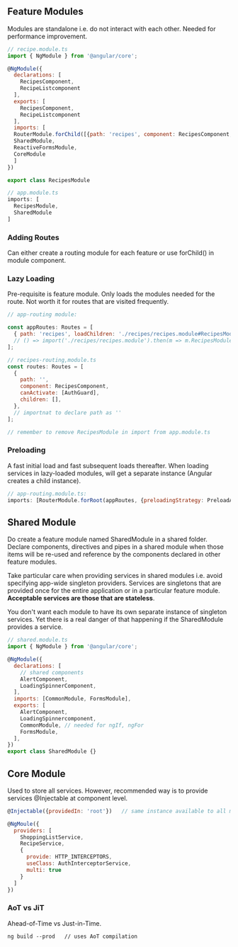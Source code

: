## Feature Modules

Modules are standalone i.e. do not interact with each other. Needed for performance improvement.

```js
// recipe.module.ts
import { NgModule } from '@angular/core';

@NgModule({
  declarations: [
    RecipesComponent,
    RecipeListcomponent
  ],
  exports: [
    RecipesComponent,
    RecipeListcomponent
  ],
  imports: [
  RouterModule.forChild([{path: 'recipes', component: RecipesComponent, canActivate: [AuthGuard}]),
  SharedModule,
  ReactiveFormsModule,
  CoreModule
  ]
})

export class RecipesModule

// app.module.ts
imports: [
  RecipesModule,
  SharedModule
]
```

### Adding Routes

Can either create a routing module for each feature or use forChild() in module component.

### Lazy Loading

Pre-requisite is feature module. Only loads the modules needed for the route. Not worth it for routes that are visited frequently.

```javascript
// app-routing module:

const appRoutes: Routes = [
  { path: 'recipes', loadChildren: './recipes/recipes.module#RecipesModule' }, // entire module is parsed on demand
  // () => import('./recipes/recipes.module').then(m => m.RecipesModule)
];

// recipes-routing,module.ts
const routes: Routes = [
  {
    path: '',
    component: RecipesComponent,
    canActivate: [AuthGuard],
    children: [],
  },
  // importnat to declare path as ''
];

// remember to remove RecipesModule in import from app.module.ts
```

### Preloading

A fast initial load and fast subsequent loads thereafter. When loading services in lazy-loaded modules, will get a separate instance (Angular creates a child instance).

```javascript
// app-routing.module.ts:
imports: [RouterModule.forRoot(appRoutes, {preloadingStrategy: PreloadAllModules}]
```

## Shared Module

Do create a feature module named SharedModule in a shared folder. Declare components, directives and pipes in a shared module when those items will be re-used and reference by the components declared in other feature modules.

Take particular care when providing services in shared modules i.e. avoid specifying app-wide singleton providers. Services are singletons that are provided once for the entire application or in a particular feature module. **Acceptable services are those that are stateless**.

You don't want each module to have its own separate instance of singleton services. Yet there is a real danger of that happening if the SharedModule provides a service.

```javascript
// shared.module.ts
import { NgModule } from '@angular/core';

@NgModule({
  declarations: [
    // shared components
    AlertComponent,
    LoadingSpinnerComponent,
  ],
  imports: [CommonModule, FormsModule],
  exports: [
    AlertComponent,
    LoadingSpinnercomponent,
    CommonModule, // needed for ngIf, ngFor
    FormsModule,
  ],
})
export class SharedModule {}
```

## Core Module

Used to store all services. However, recommended way is to provide services @Injectable at component level.

```javascript
@Injectable({providedIn: 'root'})   // same instance available to all modules

@NgMoule({
  providers: [
    ShoppingListService,
    RecipeService,
    {
      provide: HTTP_INTERCEPTORS,
      useClass: AuthInterceptorService,
      multi: true
    }
  ]
})
```

### AoT vs JiT

Ahead-of-Time vs Just-in-Time.

```
ng build --prod   // uses AoT compilation
```
